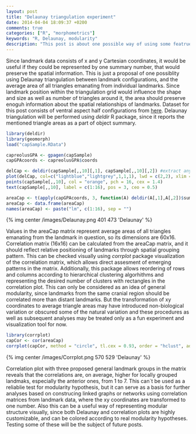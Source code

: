 ```yaml
---
layout: post
title: "Delaunay triangulation experiment"
date: 2014-04-04 18:09:37 +0200
comments: true
categories: ["R", "morphometrics"]
keywords: "R, Delaunay, modularity"
description: "This post is about one possible way of using some featrues of Delaunay triangulation for modularity"
---
```


Since landmark data consists of x and y Cartesian coordinates, it would be useful if they could be represented by one summary number, that would preserve the spatial information. This is just a proposal of one possiblity using Delaunay triangulation between landmark configurations, and the average area of all triangles emanating from individual landmarks. Since landmark position within the triangulation grid would influence the shape and size as well as number of triangles around it, the area should preserve enoguh information about the spatial relationships of landmarks. Dataset for this post consists of ventral aspect half configurations from <a href="http://goo.gl/LP3xsd" target="_blank">here</a>. Delaunay triangulation will be performed using *deldir* R package, since it reports the mentioned triangle areas as a part of object summary. 

```r Importing data, basic GM, calculating the triangulation, extracting areas and plotting
library(deldir)
library(geomorph)
load("capSample.RData")

capreolusGPA <- gpagen(capSample)
capGPAcoords <- capreolusGPA$coords

delCap <- deldir(capSample[,,10][,1], capSample[,,10][,2]) #extract any individual from an array for visualization
plot(delCap, col=c("lightblue","lightgrey",1,1,1), lwd = c(2,2), xlim = c(150, 400), cex = 0.1, ann = FALSE)
points(capSample[,,10], col = "orange", pch = 16, cex = 1.4)
text(capSample[,,10], label = c(1:16), pos = 3, ceo = 0.5)

areaCap <- t(apply(capGPAcoords, 3, function(A) deldir(A[,1],A[,2])$summary[,4])) #calcuate areas per landmark
areaCap <- data.frame(areaCap)
names(areaCap) <- paste("lm", c(1:16), sep = "")
```

{% img center /images/Delaunay.png 401 473 'Delaunay' %}

Values in the areaCap matrix represent average areas of all triangles emanating from the landmark in question, so its dimensions are 60x16. Correlation matrix (16x16) can be calculated from the areaCap matrix, and it should reflect relative positioning of landmarks through spatial grouping pattern. This can be checked visually using *corrplot* package visualization of the correlation matrix, which allows direct assesment of emerging patterns in the matrix. Additionally, this package allows reordering of rows and columns according to hierarchical clustering algorhithms and representing the desired number of clusters with rectangles in the correlation plot. This can only be considered as an idea of general modularity, since landmarks from the same cranial region should be correlated more than distant landmarks. But the transformation of xy coordinates to average triangle areas may have introduced non-biological variation or obscured some of the natural variation and these procedures as well as subsequent analyses may be treated only as a fun experiment and visualization tool for now. 

```r Drawing correlation plot
library(corrplot)
capCor <- cor(areaCap)
corrplot(capCor, method = "circle", tl.cex = 0.93, order = "hclust", addrect = 3)
```

{% img center /images/Corrplot.png 570 529 'Delaunay' %}

Correlation plot with three proposed general landmark groups in the matrix reveals that the correlations are, on average, higher for locally grouped landmaks, especially the anterior ones, from 1 to 7. This can`t be used as a reliablie test for modularity hypothesis, but it can serve as a basis for further analyses based on construcing linked graphs or networks using correlation matrices from landmark data, where the xy coordinates are transformed to one number. Also this can be a useful way of representing modular structure visually, since both Delaunay and correlation plots are highly customizable, and can be colored according to real modularity hypotheses. Testing some of these will be the subject of future posts.